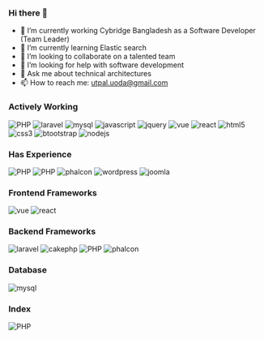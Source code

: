 ### Hi there 👋

- 🔭 I’m currently working Cybridge Bangladesh as a Software Developer (Team Leader)
- 🌱 I’m currently learning Elastic search
- 👯 I’m looking to collaborate on a talented team
- 🤔 I’m looking for help with software development
- 💬 Ask me about technical architectures
- 📫 How to reach me: utpal.uoda@gmail.com

### Actively Working 
![PHP](https://img.shields.io/badge/php-black?logo=php&style=for-the-badge) ![laravel](https://img.shields.io/badge/laravel-black?logo=laravel&style=for-the-badge) ![mysql](https://img.shields.io/badge/mysql-black?logo=mysql&style=for-the-badge) ![javascript](https://img.shields.io/badge/javascript-black?logo=javascript&style=for-the-badge) ![jquery](https://img.shields.io/badge/jquery-black?logo=jquery&style=for-the-badge) ![vue](https://img.shields.io/badge/vue-black?logo=vue&style=for-the-badge) ![react](https://img.shields.io/badge/react-black?logo=react&style=for-the-badge) ![html5](https://img.shields.io/badge/html5-black?logo=html5&style=for-the-badge) ![css3](https://img.shields.io/badge/css3-black?logo=css3&style=for-the-badge) ![btootstrap](https://img.shields.io/badge/bootstrap-black?logo=bootstrap&style=for-the-badge) ![nodejs](https://img.shields.io/badge/nodejs-black?logo=nodejs&style=for-the-badge) 

### Has Experience
![PHP](https://img.shields.io/badge/cakephp-black?logo=cakephp&style=for-the-badge) ![PHP](https://img.shields.io/badge/fuelphp-black?logo=fuelphp&style=for-the-badge) ![phalcon](https://img.shields.io/badge/phalcon-black?logo=phalcon&style=for-the-badge) ![wordpress](https://img.shields.io/badge/wordpress-black?logo=wordpress&style=for-the-badge) ![joomla](https://img.shields.io/badge/joomla-black?logo=joomla&style=for-the-badge) 

### Frontend Frameworks
![vue](https://img.shields.io/badge/vuejs-black?logo=vuejs&style=for-the-badge) ![react](https://img.shields.io/badge/react-black?logo=react&style=for-the-badge)

### Backend Frameworks
![laravel](https://img.shields.io/badge/laravel-black?logo=laravel&style=for-the-badge) ![cakephp](https://img.shields.io/badge/cakephp-black?logo=cakephp&style=for-the-badge) ![PHP](https://img.shields.io/badge/fuelphp-black?logo=fuelphp&style=for-the-badge) ![phalcon](https://img.shields.io/badge/phalcon-black?logo=phalcon&style=for-the-badge)

### Database
![mysql](https://img.shields.io/badge/mysql-black?logo=mysql&style=for-the-badge)

### Index
![PHP](https://img.shields.io/badge/elasticsearch-black?logo=elasticsearch&style=for-the-badge)



